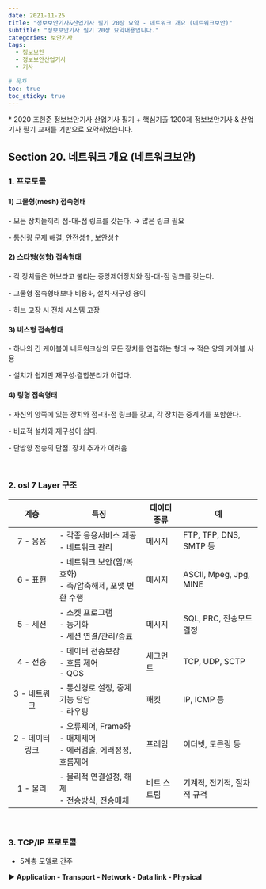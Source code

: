 ```yaml
---
date: 2021-11-25
title: "정보보안기사&산업기사 필기 20장 요약 - 네트워크 개요 (네트워크보안)"
subtitle: "정보보안기사 필기 20장 요약내용입니다."
categories: 보안기사
tags:
  - 정보보안
  - 정보보안산업기사
  - 기사

# 목차
toc: true  
toc_sticky: true 
---
```



\* 2020 조현준 정보보안기사 산업기사 필기 + 핵심기출 1200제 정보보안기사 & 산업기사 필기 교재를 기반으로 요약하였습니다.


## Section 20. 네트워크 개요 (네트워크보안)

### 1. 프로토콜

#### 1) 그물형(mesh) 접속형태

\- 모든 장치들끼리 점-대-점 링크를 갖는다. → 많은 링크 필요 

\- 통신량 문제 해결, 안전성↑, 보안성↑ 

#### 2) 스타형(성형) 접속형태

\- 각 장치들은 허브라고 불리는 중앙제어장치와 점-대-점 링크를 갖는다. 

\- 그물형 접속형태보다 비용↓, 설치∙재구성 용이

\- 허브 고장 시 전체 시스템 고장 

#### 3) 버스형 접속형태

\- 하나의 긴 케이블이 네트워크상의 모든 장치를 연결하는 형태 → 적은 양의 케이블 사용 

\- 설치가 쉽지만 재구성∙결합분리가 어렵다. 

#### 4) 링형 접속형태

\- 자신의 양쪽에 있는 장치와 점-대-점 링크를 갖고, 각 장치는 중계기를 포함한다. 

\- 비교적 설치와 재구성이 쉽다.

\- 단방향 전송의 단점. 장치 추가가 어려움 

<br>

### 2. osI 7 Layer 구조

|**계층**|**특징**|**데이터종류**|**예**|
|:---:|---|---|---|
|7 - 응용|- 각종 응용서비스 제공<br>- 네트워크 관리|메시지|FTP, TFP, DNS, SMTP 등|
|6 - 표현|- 네트워크 보안(암/복호화)<br>- 축/압축해제, 포맷 변환 수행|메시지|ASCII, Mpeg, Jpg, MINE|
|5 - 세션|- 소켓 프로그램<br>- 동기화<br>- 세션 연결/관리/종료|메시지|SQL, PRC, 전송모드 결정|
|4 - 전송|- 데이터 전송보장<br>- 흐름 제어<br>- QOS |세그먼트|TCP, UDP, SCTP|
|3 - 네트워크|- 통신경로 설정, 중계기능 담당<br>- 라우팅 | 패킷 |IP, ICMP 등|
|2 - 데이터 링크|- 오류제어, Frame화<br>- 매체제어<br>- 에러검출, 에러정정, 흐름제어| 프레임 |이더넷, 토큰링 등|
|1 - 물리|- 물리적 연결설정, 해제<br>- 전송방식, 전송매체|비트 스트림|기계적, 전기적, 절차적 규격|

<br>

### 3. TCP/IP 프로토콜

- 5계층 모델로 간주

▶ **Application - Transport - Network - Data link - Physical**
